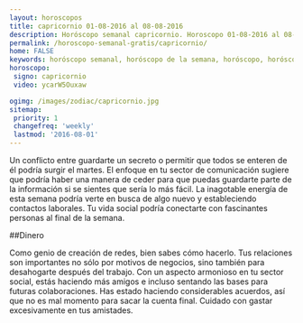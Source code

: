 ```yaml
---
layout: horoscopos
title: capricornio 01-08-2016 al 08-08-2016 
description: Horóscopo semanal capricornio. Horoscopo 01-08-2016 al 08-08-2016. Horoscopos univision gratis
permalink: /horoscopo-semanal-gratis/capricornio/
home: FALSE
keywords: horóscopo semanal, horóscopo de la semana, horóscopo, horóscopo gratis,horóscopos, horóscopo esperanza gracia, horoscopos capricornio la semana, horóscopos gratis, Tarot, Astrologia, Zodíaco, capricornio, horoscopo gratis
horoscopo:
 signo: capricornio
 video: ycarW5Ouxaw

ogimg: /images/zodiac/capricornio.jpg
sitemap:
 priority: 1
 changefreq: 'weekly'
 lastmod: '2016-08-01'
---
```



Un conflicto entre guardarte un secreto o permitir que todos se enteren de él podría surgir el martes. El enfoque en tu sector de comunicación sugiere que podría haber una manera de ceder para que puedas guardarte parte de la información si se sientes que sería lo más fácil. La inagotable energía de esta semana podría verte en busca de algo nuevo y estableciendo contactos laborales. Tu vida social podría conectarte con fascinantes personas al final de la semana.

##Dinero

Como genio de creación de redes, bien sabes cómo hacerlo. Tus relaciones son importantes no sólo por motivos de negocios, sino también para desahogarte después del trabajo. Con un aspecto armonioso en tu sector social, estás haciendo más amigos e incluso sentando las bases para futuras colaboraciones. Has estado haciendo considerables acuerdos, así que no es mal momento para sacar la cuenta final. Cuidado con gastar excesivamente en tus amistades.